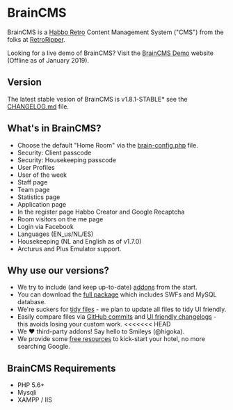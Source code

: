 
# BrainCMS #

BrainCMS is a [Habbo Retro][6] Content Management System ("CMS") from the folks at [RetroRipper][1].

Looking for a live demo of BrainCMS? Visit the [BrainCMS Demo][2] website (Offline as of January 2019).

## Version ##
The latest stable vesion of BrainCMS is v1.8.1-STABLE* see the [CHANGELOG.md][3] file.

## What's in BrainCMS? ##
- Choose the default "Home Room" via the [brain-config.php][4] file.
- Security: Client passcode
- Security: Housekeeping passcode
- User Profiles
- User of the week
- Staff page
- Team page
- Statistics page
- Application page
- In the register page Habbo Creator and Google Recaptcha
- Room visitors on the me page
- Login via Facebook
- Languages (EN_us/NL/ES)
- Housekeeping (NL and English as of v1.7.0)
- Arcturus and Plus Emulator support.

## Why use our versions? ##
- We try to include (and keep up-to-date) [addons][7] from the start.
- You can download the [full package][8] which includes SWFs and MySQL database.
- We're suckers for [tidy files][9] - we plan to update all files to tidy UI friendly.
- Easily compare files via [GitHub commits][10] and [UI friendly changelogs][3] - this avoids losing your custom work.
<<<<<<< HEAD
- We :heart: third-party addons! Say hello to Smileys (@higoka).
- We provide some [free resources][11] to kick-start your hotel, no more searching Google.


## BrainCMS Requirements ##
- PHP 5.6+
- Mysqli
- XAMPP / IIS


[1]: https://retroripper.com/#braincms
[2]: https://retroripper.com#braincms
[3]: https://github.com/BrainCMS/BrainCMS/blob/master/CHANGELOG.md
[4]: https://github.com/BrainCMS/BrainCMS/wiki/How-do-I-change-the-default-home-room
[5]: https://github.com/BrainCMS/BrainCMS/tree/master/brain-addons
[6]: https://help.habbo.com/hc/en-us/articles/221642388-What-are-Retro-sites-
[7]: https://github.com/BrainCMS/BrainCMS/tree/master/brain-addons
[8]: https://github.com/BrainCMS/BrainCMS/tree/master/brain-addons
[9]: https://github.com/BrainCMS/BrainCMS/blob/master/system/brain-config.sample.php
[10]: https://github.com/BrainCMS/BrainCMS/commits/master
[11]: https://github.com/BrainCMS/BrainCMS/blob/master/RESOURCES.md
[12]: https://github.com/devraizer/Cosmic
[13]: https://www.cosmicproject.online
